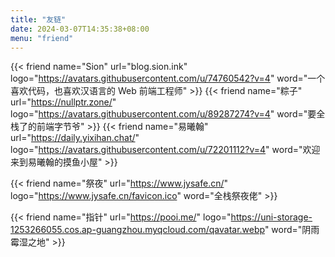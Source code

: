 ```yaml
---
title: "友链"
date: 2024-03-07T14:35:38+08:00
menu: "friend"
---
```


<div class="flink" id="article-container">
<div class="friend-list-div" >

{{< friend name="Sion" url="blog.sion.ink" logo="https://avatars.githubusercontent.com/u/74760542?v=4" word="一个喜欢代码，也喜欢汉语言的 Web 前端工程师" >}}
{{< friend name="粽子" url="https://nullptr.zone/" logo="https://avatars.githubusercontent.com/u/89287274?v=4" word="要全栈了的前端字节爷" >}}
{{< friend name="易曦翰" url="https://daily.yixihan.chat/" logo="https://avatars.githubusercontent.com/u/72201112?v=4" word="欢迎来到易曦翰的摸鱼小屋" >}}

{{< friend name="祭夜" url="https://www.jysafe.cn/" logo="https://www.jysafe.cn/favicon.ico" word="全栈祭夜佬" >}}


{{< friend name="指针" url="https://pooi.me/" logo="https://uni-storage-1253266055.cos.ap-guangzhou.myqcloud.com/qavatar.webp" word="阴雨霉湿之地" >}}
</div>
</div>